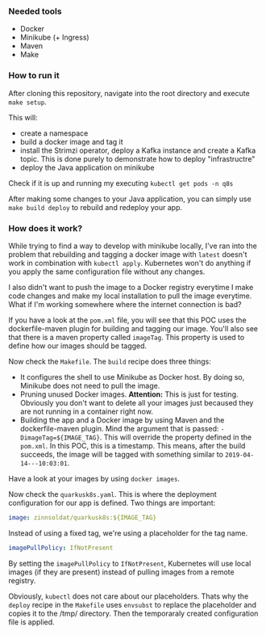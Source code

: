 ### Needed tools

* Docker
* Minikube (+ Ingress)
* Maven
* Make

### How to run it

After cloning this repository, navigate into the root directory and execute `make setup`.

This will:
* create a namespace 
* build a docker image and tag it
* install the Strimzi operator, deploy a Kafka instance and create a Kafka topic.
This is done purely to demonstrate how to deploy "infrastructre"
* deploy the Java application on minikube

Check if it is up and running my executing `kubectl get pods -n q8s`

After making some changes to your Java application, you can simply use `make build deploy` to rebuild 
and redeploy your app.

### How does it work?
While trying to find a way to develop with minikube locally, I've ran into the problem that
rebuilding and tagging a docker image with `latest` doesn't work in combination with
`kubectl apply`. Kubernetes won't do anything if you apply the same configuration file without any changes.

I also didn't want to push the image to a Docker registry everytime I make code changes and make my local
installation to pull the image everytime. What if I'm working somewhere where the internet connection is bad?

If you have a look at the `pom.xml` file, you will see that this POC uses the dockerfile-maven
plugin for building and tagging our image. You'll also see that there is a maven property called `imageTag`.
This property is used to define how our images should be tagged.

Now check the `Makefile`. The `build` recipe does three things:

* It configures the shell to use Minikube as Docker host. By doing so, Minikube does not need to pull the image.
* Pruning unused Docker images. **Attention:** This is just for testing. Obviously you don't want to delete all your images
just becaused they are not running in a container right now.
* Building the app and a Docker image by using Maven and the dockerfile-maven plugin. Mind the argument that is passed: 
`-DimageTag=${IMAGE_TAG}`. This will override the property defined in the `pom.xml`. In this POC, this is a timestamp. 
This means, after the build succeeds, the image will be tagged with something similar to `2019-04-14---10:03:01`.

Have a look at your images by using `docker images`.

Now check the `quarkusk8s.yaml`. This is where the deployment configuration for our app is defined. Two things are important:
```yaml
image: zinnsoldat/quarkusk8s:${IMAGE_TAG}
```
Instead of using a fixed tag, we're using a placeholder for the tag name.

```yaml
imagePullPolicy: IfNotPresent
```
By setting the `imagePullPolicy` to `IfNotPresent`, Kubernetes will use local images (if they are present) instead of
pulling images from a remote registry.

Obviously, `kubectl` does not care about our placeholders. Thats why the `deploy` recipe in the `Makefile` uses `envsubst`
to replace the placeholder and copies it to the /tmp/ directory. Then the temporaraly created configuration file is applied.



